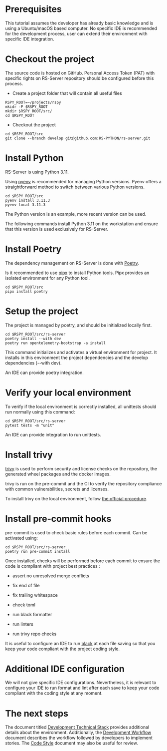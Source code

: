 Prerequisites
=============

This tutorial assumes the developer has already basic knowledge and is
using a Ubuntu/macOS based computer. No specific IDE is recommended for the development process, user can extend
their environment with specific IDE integration.

Checkout the project
====================

The source code is hosted on GitHub. Personal Access Token (PAT) with specific rights on RS-Server repository should be configured before this process.

-   Create a project folder that will contain all useful files

<!-- -->

    RSPY_ROOT=~/projects/rspy
    mkidr -P $RSPY_ROOT
    mkdir $RSPY_ROOT/src/
    cd $RSPY_ROOT

-   Checkout the project

<!-- -->

    cd $RSPY_ROOT/src
    git clone --branch develop git@github.com:RS-PYTHON/rs-server.git

Install Python
==============

RS-Server is using Python 3.11.

Using [pyenv](https://github.com/pyenv/pyenv) is recommended for managing Python versions. Pyenv offers a straightforward method to switch between various Python versions.

    cd $RSPY_ROOT/src
    pyenv install 3.11.3
    pyenv local 3.11.3

The Python version is an example, more recent version can be used.

The following commands install Python 3.11 on the workstation and ensure that this version is used exclusively for RS-Server.

Install Poetry
==============

The dependency management on RS-Server is done with
[Poetry](https://python-poetry.org/).

Is it recommended to use [pipx](https://github.com/pypa/pipx) to install Python tools. Pipx provides an isolated environment for any Python tool.

    cd $RSPY_ROOT/src
    pipx install poetry

Setup the project
=================

The project is managed by poetry, and should be initialized locally first.

    cd $RSPY_ROOT/src/rs-server
    poetry install --with dev
    poetry run opentelemetry-bootstrap -a install

This command initializes and activates a virtual environment for project.
It installs in this environment the project dependencies and
the develop dependencies (--with dev).

An IDE can provide poetry integration.

Verify your local environment
=============================

To verify if the local environment is correctly installed, all unittests should run normally using this command:

    cd $RSPY_ROOT/src/rs-server
    pytest tests -m "unit"

An IDE can provide integration to run unittests.

Install trivy
=============

[trivy](https://aquasecurity.github.io/trivy/latest/) is used to perform
security and license checks on the repository, the generated wheel
packages and the docker images.

trivy is run on the pre-commit and the CI to verify the repository
compliance with common vulnerabilities, secrets and licenses.

To install trivy on the local environment, follow [the official
procedure](https://aquasecurity.github.io/trivy/latest/getting-started/installation/).

Install pre-commit hooks
========================

pre-commit is used to check basic rules before each commit. Can be activated using:

    cd $RSPY_ROOT/src/rs-server
    poetry run pre-commit install

Once installed, checks will be performed before each commit to ensure
the code is compliant with project best practices :

-   assert no unresolved merge conflicts

-   fix end of file

-   fix trailing whitespace

-   check toml

-   run black formatter

-   run linters

-   run trivy repo checks

It is useful to configure an IDE to run [black](https://black.readthedocs.io/en/stable/) at each file saving so
that you keep your code compliant with the project coding style.

Additional IDE configuration
============================

We will not give specific IDE configurations. Nevertheless, it is
relevant to configure your IDE to run format and lint after each save to
keep your code compliant with the coding style at any moment.

The next steps
==============

The document titled [Development Technical Stack](description.md) provides additional details about the environment.
Additionally, the [Development Workflow](../background/workflow.md) document describes the workflow followed by developers to implement stories.
The [Code Style](../code-style.md) document may also be useful for review.
